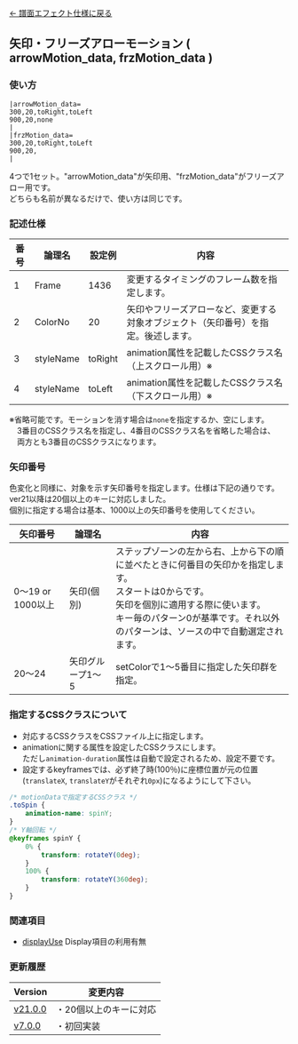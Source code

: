[← 譜面エフェクト仕様に戻る](dos_effect.html)

## 矢印・フリーズアローモーション ( arrowMotion_data, frzMotion_data )
### 使い方
```
|arrowMotion_data=
300,20,toRight,toLeft
900,20,none
|
|frzMotion_data=
300,20,toRight,toLeft
900,20,
|
```
4つで1セット。"arrowMotion_data"が矢印用、"frzMotion_data"がフリーズアロー用です。     
どちらも名前が異なるだけで、使い方は同じです。  

### 記述仕様

|番号|論理名|設定例|内容|
|----|----|----|----|
|1|Frame|1436|変更するタイミングのフレーム数を指定します。|
|2|ColorNo|20|矢印やフリーズアローなど、変更する対象オブジェクト（矢印番号）を指定。後述します。|
|3|styleName|toRight|animation属性を記載したCSSクラス名（上スクロール用）※|
|4|styleName|toLeft|animation属性を記載したCSSクラス名（下スクロール用）※|

※省略可能です。モーションを消す場合は`none`を指定するか、空にします。  
　3番目のCSSクラス名を指定し、4番目のCSSクラス名を省略した場合は、  
　両方とも3番目のCSSクラスになります。

### 矢印番号
色変化と同様に、対象を示す矢印番号を指定します。仕様は下記の通りです。  
ver21以降は20個以上のキーに対応しました。  
個別に指定する場合は基本、1000以上の矢印番号を使用してください。

|矢印番号|論理名|内容|
|----|----|----|
|0～19 or 1000以上|矢印(個別)|ステップゾーンの左から右、上から下の順に並べたときに何番目の矢印かを指定します。<br>スタートは0からです。<br>矢印を個別に適用する際に使います。<br>キー毎のパターン0が基準です。それ以外のパターンは、ソースの中で自動選定されます。|
|20～24|矢印グループ1～5|setColorで1～5番目に指定した矢印群を指定。|

### 指定するCSSクラスについて
- 対応するCSSクラスをCSSファイル上に指定します。  
- animationに関する属性を設定したCSSクラスにします。  
ただし`animation-duration`属性は自動で設定されるため、設定不要です。
- 設定するkeyframesでは、必ず終了時(100％)に座標位置が元の位置(`translateX`, `translateY`がそれぞれ`0px`)になるようにして下さい。
```css
/* motionDataで指定するCSSクラス */
.toSpin {
    animation-name: spinY;
}
/* Y軸回転 */
@keyframes spinY {
	0% {
		transform: rotateY(0deg);
	}
	100% {
		transform: rotateY(360deg);
	}
}
```

### 関連項目
- [displayUse](dos-h0057-displayUse.html)  Display項目の利用有無

### 更新履歴

|Version|変更内容|
|----|----|
|[v21.0.0](https://github.com/cwtickle/danoniplus/releases/tag/v21.0.0)|・20個以上のキーに対応|
|[v7.0.0](https://github.com/cwtickle/danoniplus/releases/tag/v7.0.0)|・初回実装|